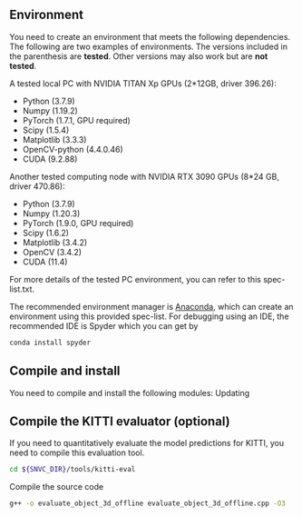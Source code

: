 ## Environment
You need to create an environment that meets the following dependencies. The following are two examples of environments. The versions included in the parenthesis are **tested**. Other versions may also work but are **not tested**.

A tested local PC with NVIDIA TITAN Xp GPUs (2*12GB, driver 396.26):

- Python (3.7.9)
- Numpy (1.19.2)
- PyTorch (1.7.1, GPU required)
- Scipy (1.5.4)
- Matplotlib (3.3.3)
- OpenCV-python (4.4.0.46)
- CUDA (9.2.88)

Another tested computing node with NVIDIA RTX 3090 GPUs (8*24 GB, driver 470.86):

- Python (3.7.9)
- Numpy (1.20.3)
- PyTorch (1.9.0, GPU required)
- Scipy (1.6.2)
- Matplotlib (3.4.2)
- OpenCV (3.4.2)
- CUDA (11.4)

For more details of the tested PC environment, you can refer to this spec-list.txt. 

The recommended environment manager is [Anaconda](https://www.anaconda.com/), which can create an environment using this provided spec-list. For debugging using an IDE, the recommended IDE is Spyder which you can get by
```bash
conda install spyder
```

## Compile and install
You need to compile and install the following modules:
Updating

## Compile the KITTI evaluator (optional)
If you need to quantitatively evaluate the model predictions for KITTI, you need to compile this evaluation tool.
```bash
cd ${SNVC_DIR}/tools/kitti-eval 
```
Compile the source code
```bash
g++ -o evaluate_object_3d_offline evaluate_object_3d_offline.cpp -O3
```
